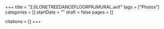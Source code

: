 +++
title = "2.0LONETREEDANCEFLOORPRJMURAL.avif"
tags = ["Photos"]
categories = []
startDate = ""
draft = false
pages = []

citations = []
+++
